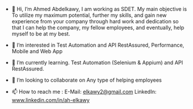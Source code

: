- 👋 Hi, I’m Ahmed Abdelkawy, I am working as SDET.
         My main objective is To utilize my maximum potential, further my skills, and
         gain new experience from your company through hard work and dedication so 
         that I can help the company, my fellow employees, 
         and eventually, help myself to be at my best.
         
- 👀 I’m interested in Test Automation and API RestAssured, Performance, Mobile and Web App
- 🌱 I’m currently learning. Test Automation (Selenium & Appium) and API RestAssured.
- 💞️ I’m looking to collaborate on Any type of helping employees 
- 📫 How to reach me :
    E-Mail: elkawy2@gmail.com
    LinkedIn: www.linkedin.com/in/ah-elkawy

<!---
AhmedAbdelkawy-hub/AhmedAbdelkawy-hub is a ✨ special ✨ repository because its `README.md` (this file) appears on your GitHub profile.
You can click the Preview link to take a look at your changes.
--->
